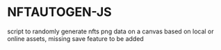 # NFTAUTOGEN-JS
script to randomly generate nfts png data on a canvas based on local or online assets, missing save feature to be added
